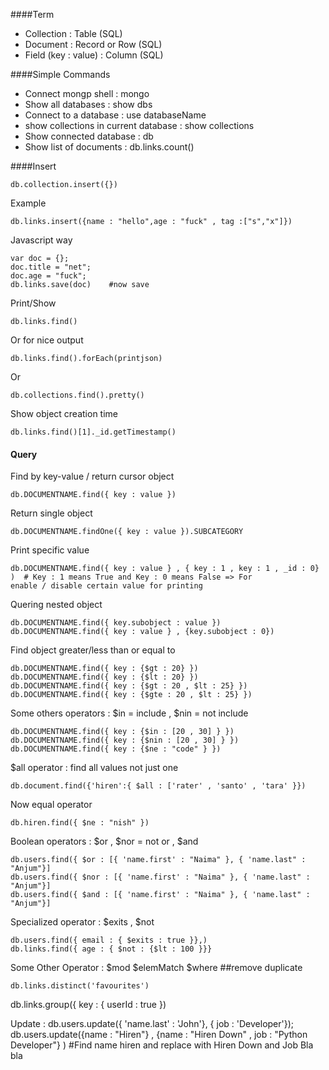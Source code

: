 ####Term
* Collection : Table (SQL)
* Document : Record or Row (SQL)
* Field (key : value) : Column (SQL)

####Simple Commands
* Connect mongp shell : mongo
* Show all databases : show dbs
* Connect to a database : use databaseName
* show collections in current database : show collections
* Show connected database : db
* Show list of documents : db.links.count()

####Insert
 ```
 db.collection.insert({})
 ```
 Example
 ``` 
 db.links.insert({name : "hello",age : "fuck" , tag :["s","x"]})
 ```
Javascript way
 ```
 var doc = {};
 doc.title = "net";
 doc.age = "fuck";
 db.links.save(doc)    #now save
 ```
Print/Show
```
db.links.find()
```   
Or for nice output
```
db.links.find().forEach(printjson)  
```
Or
```
db.collections.find().pretty()
```
Show object creation time 
```
db.links.find()[1]._id.getTimestamp()
```

#### Query
Find by key-value / return cursor object
```
db.DOCUMENTNAME.find({ key : value })
```
Return single object
```
db.DOCUMENTNAME.findOne({ key : value }).SUBCATEGORY
```
Print specific value
```
db.DOCUMENTNAME.find({ key : value } , { key : 1 , key : 1 , _id : 0} )  # Key : 1 means True and Key : 0 means False => For 
enable / disable certain value for printing
```
Quering nested object
```
db.DOCUMENTNAME.find({ key.subobject : value })
db.DOCUMENTNAME.find({ key : value } , {key.subobject : 0})
```
Find object greater/less  than or equal to 
```
db.DOCUMENTNAME.find({ key : {$gt : 20} })   
db.DOCUMENTNAME.find({ key : {$lt : 20} })
db.DOCUMENTNAME.find({ key : {$gt : 20 , $lt : 25} })
db.DOCUMENTNAME.find({ key : {$gte : 20 , $lt : 25} })
```
Some others operators : $in = include , $nin = not include
```
db.DOCUMENTNAME.find({ key : {$in : [20 , 30] } }) 
db.DOCUMENTNAME.find({ key : {$nin : [20 , 30] } })  
db.DOCUMENTNAME.find({ key : {$ne : "code" } }) 
```
$all operator : find all values not just one
```
db.document.find({'hiren':{ $all : ['rater' , 'santo' , 'tara' }})
```
Now equal operator
```
db.hiren.find({ $ne : "nish" })
```
Boolean operators : $or , $nor =  not or , $and
```
db.users.find({ $or : [{ 'name.first' : "Naima" }, { 'name.last" : "Anjum"}]  
db.users.find({ $nor : [{ 'name.first' : "Naima" }, { 'name.last" : "Anjum"}]
db.users.find({ $and : [{ 'name.first' : "Naima" }, { 'name.last" : "Anjum"}]
```
Specialized operator : $exits , $not 
```
db.users.find({ email : { $exits : true }},) 
db.links.find({ age : { $not : {$lt : 100 }}}  
```

Some Other Operator :
$mod
$elemMatch
$where
##remove duplicate
```
db.links.distinct('favourites')  
```
db.links.group({ key : { userId : true }) 


Update : 
db.users.update({ 'name.last' : 'John'}, { job : 'Developer'});
db.users.update({name : "Hiren"} , {name : "Hiren Down" , job : "Python Developer"} )  #Find name hiren and replace with Hiren Down and Job Bla bla

